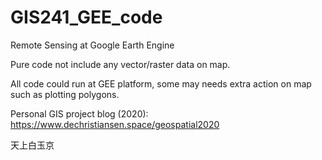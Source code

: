# GIS241_GEE_code
Remote Sensing at Google Earth Engine

Pure code not include any vector/raster data on map.

All code could run at GEE platform, some may needs extra action on map such as plotting polygons.

Personal GIS project blog (2020): https://www.dechristiansen.space/geospatial2020

天上白玉京
